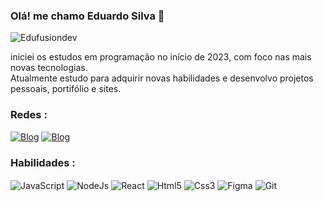 ### Olá! me chamo Eduardo Silva 👋
![Edufusiondev](https://github.com/Edufusiondev/Edufusiondev/assets/130021777/8541db28-38a6-4b31-8aa9-875438bedebb)
<p>
    iniciei os estudos em programação no início de 2023, com foco nas mais novas tecnologias.<br>
    Atualmente estudo para adquirir novas habilidades e desenvolvo projetos pessoais, portifólio e sites.
</p>

### Redes :

[![Blog](https://img.shields.io/badge/LinkedIn-0077B5?style=for-the-badge&logo=linkedin&logoColor=white)](https://www.linkedin.com/in/eduardo-silva-7aa938264/)
[![Blog](https://img.shields.io/badge/Twitter-1DA1F2?style=for-the-badge&logo=twitter&logoColor=white)](https://twitter.com/silva_eduardo19)

### Habilidades :

<div>
    <img align="center" alt="JavaScript" src="https://img.shields.io/badge/JavaScript-F7DF1E?style=for-the-badge&logo=javascript&logoColor=black">
    <img align="center" alt="NodeJs" src="https://img.shields.io/badge/Node.js-43853D?style=for-the-badge&logo=node.js&logoColor=white">
    <img align="center" alt="React" src="https://img.shields.io/badge/React-20232A?style=for-the-badge&logo=react&logoColor=61DAFB">
    <img align="center" alt="Html5" src="https://img.shields.io/badge/HTML5-E34F26?style=for-the-badge&logo=html5&logoColor=white">
    <img align="center" alt="Css3" src="https://img.shields.io/badge/CSS3-1572B6?style=for-the-badge&logo=css3&logoColor=white">
    <img align="center" alt="Figma" src="https://img.shields.io/badge/Figma-F24E1E?style=for-the-badge&logo=figma&logoColor=white">
    <img align="center" alt="Git" src="https://img.shields.io/badge/GIT-E44C30?style=for-the-badge&logo=git&logoColor=white">
</div>
